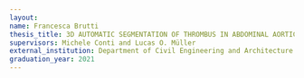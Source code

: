 ```yaml
---
layout:
name: Francesca Brutti
thesis_title: 3D AUTOMATIC SEGMENTATION OF THROMBUS IN ABDOMINAL AORTIC ANEURYSM USING CONVOLUTIONAL NEURAL NETWORKS   
supervisors: Michele Conti and Lucas O. Müller
external_institution: Department of Civil Engineering and Architecture (DICAr), University of Pavia (Italy)
graduation_year: 2021
---
```


